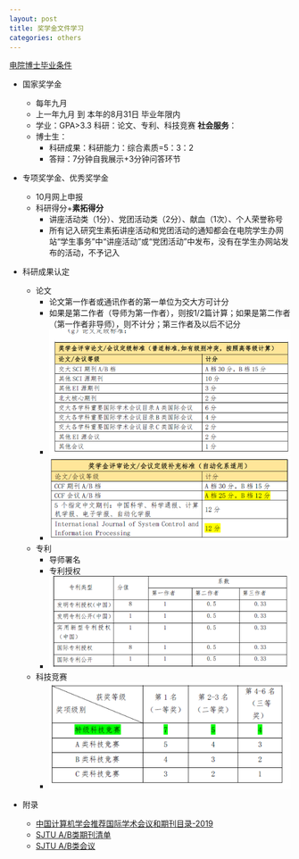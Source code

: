 ```yaml
---
layout: post
title: 奖学金文件学习
categories: others
---
```

[电院博士毕业条件](http://yjwb.seiee.sjtu.edu.cn/yjwb/info/15539.htm)


- 国家奖学金
	- 每年九月
	- 上一年九月 到 本年的8月31日 毕业年限内
	- 学业：GPA>3.3    科研：论文、专利、科技竞赛     **社会服务**：
	- 博士生：
		- 科研成果：科研能力：综合素质=5：3：2
		- 答辩：7分钟自我展示+3分钟问答环节

- 专项奖学金、优秀奖学金
	- 10月网上申报
	- 科研得分+**素拓得分**
		- 讲座活动类（1分）、党团活动类（2分）、献血（1次）、个人荣誉称号
		- 所有记入研究生素拓讲座活动和党团活动的通知都会在电院学生办网站“学生事务”中“讲座活动”或“党团活动”中发布，没有在学生办网站发布的活动，不予记入

- 科研成果认定
	- 论文
		- 论文第一作者或通讯作者的第一单位为交大方可计分
		- 如果是第二作者（导师为第一作者），则按1/2篇计算；如果是第二作者（第一作者非导师），则不计分；第三作者及以后不记分
		- ![](/public/images/1608961921221.png)
		- ![032自动化系](/public/images/1608962166030.png)
	- 专利
		- 导师署名
		- 专利授权
		- ![](/public/images/1608962031514.png)
	- 科技竞赛
		- ![](/public/images/1608962065991.png)

- 附录
	- [中国计算机学会推荐国际学术会议和期刊目录-2019](/public/attachments/5.中国计算机学会推荐国际学术会议和期刊目录-2019.pdf)
	- [SJTU A/B类期刊清单](/public/attachments/6.上海交通大学SCI-AB档期刊清单.xls)
	- [SJTU A/B类会议](/public/attachments/上海交大重要国际学术会议目录-ConferenceList-20200828.xlsx)
